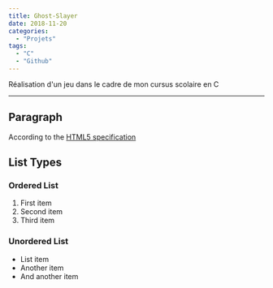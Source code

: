 ```yaml
---
title: Ghost-Slayer
date: 2018-11-20
categories:
  - "Projets"
tags:
  - "C"
  - "Github"
---
```


Réalisation d'un jeu dans le cadre de mon cursus scolaire en C
<!--more-->
***

## Paragraph

According to the [HTML5 specification](https://www.w3.org/TR/html5/dom.html#elements) 

## List Types

### Ordered List

1. First item
2. Second item
3. Third item

### Unordered List

* List item
* Another item
* And another item
